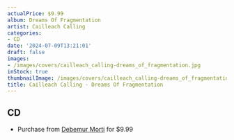 ```yaml
---
actualPrice: $9.99
album: Dreams Of Fragmentation
artist: Cailleach Calling
categories:
- CD
date: '2024-07-09T13:21:01'
draft: false
images:
- /images/covers/cailleach_calling-dreams_of_fragmentation.jpg
inStock: true
thumbnailImage: /images/covers/cailleach_calling-dreams_of_fragmentation-thumb.jpg
title: Cailleach Calling - Dreams Of Fragmentation
---
```


## CD
* Purchase from [Debemur Morti](https://debemurmorti.aisamerch.com/item/105378) for $9.99

